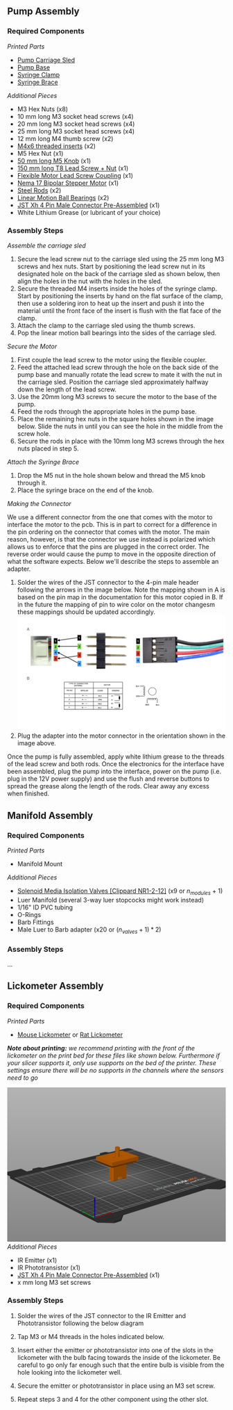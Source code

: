 ## Pump Assembly
### Required Components

*Printed Parts*
* [Pump Carriage Sled](../hardware/3Ddesigns/stl/pump_carriage_sled.stl)
* [Pump Base](../hardware/3Ddesigns/stl/pump_base.stl)
* [Syringe Clamp](../hardware/3Ddesigns/stl/pump_syringe_clamp.stl)
* [Syringe Brace](../hardware/3Ddesigns/stl/pump_syringe_brace.stl)

*Additional Pieces*
* M3 Hex Nuts (x8)
* 10 mm long M3 socket head screws (x4)
* 20 mm long M3 socket head screws (x4)
* 25 mm long M3 socket head screws (x4)
* 12 mm long M4 thumb screw (x2)
* [M4x6 threaded inserts](https://www.amazon.com/100pcs-M4-Threaded-Inserts-Components/dp/B0CZXMXZG2/ref=asc_df_B0CZXMXZG2/?tag=hyprod-20&linkCode=df0&hvadid=693637112524&hvpos=&hvnetw=g&hvrand=18070985569350448006&hvpone=&hvptwo=&hvqmt=&hvdev=c&hvdvcmdl=&hvlocint=&hvlocphy=9031119&hvtargid=pla-2355037181884&mcid=de6cd1ac120c37788256b2d3de154efd&th=1) (x2)
* M5 Hex Nut (x1)
* [50 mm long M5 Knob](https://www.amazon.com/Kipp-06220-405X50-Thermoplastic-External-Diameter/dp/B013I72QTY/ref=sr_1_6?s=industrial&ie=UTF8&qid=1513737752&sr=1-6&keywords=M5+knob) (x1)
* [150 mm long T8 Lead Screw + Nut](https://www.amazon.com/150mm（5-9-Inches）Tr8x2-Thread-Printer-Machine/dp/B0B8RGRYNW/ref=sr_1_2?crid=2PI5409AN7P8M&dib=eyJ2IjoiMSJ9.NOXkkOYI_8yEDDdQ4KmFjBWnvBEwRLslsTZclAvBnbL_KOv4d9s6TYV7Yn544udbtQOYQXvm2dr9G_Ep9ubmZK9Rg4Xr69crSYm5hNxOl-wg4prLb-qqFuYFbljIq9QVpmSEQVmfwoT48KGZFxoAb-WrPK3JdLU6P3ORKLwpgLvZrBFGSQqaKDwgmBYALRPol7djfDgh1sJT8BxapY-XdOXylolAWgHEqzAiywRl2d1UcMa3TGKzSWVdgSiVDuHt1jn8gQtWl0cUQW8XgRdSmPLsAtrViMXtH6d-Jm2j6IM.4UlREFWkPLfs1N6UiTGZtPtQ8Gy_k3MyA0ZD5ybcKd8&dib_tag=se&keywords=150mm%2Btr8x2%2Bacme%2Blead%2Bscrew%2Band%2Bbrass%2Bnut&qid=1728682639&s=industrial&sprefix=150mm%2Btr8x2%2Bacme%2Blead%2Bscrew%2Band%2Bbrass%2Bnut%2Cindustrial%2C183&sr=1-2&th=1) (x1)
* [Flexible Motor Lead Screw Coupling](https://www.amazon.com/AFUNTA-Flexible-Couplings-Compatible-Machines/dp/B07JL1QYLS/ref=pd_bxgy_thbs_d_sccl_1/141-5956694-6505548?pd_rd_w=qr3Ns&content-id=amzn1.sym.4e8180d8-1c12-4df8-af99-b6dc78fc0026&pf_rd_p=4e8180d8-1c12-4df8-af99-b6dc78fc0026&pf_rd_r=4T94AV7PVW2MM7R65NRM&pd_rd_wg=a20A0&pd_rd_r=dc5a870c-a3d4-4b0e-ba6b-15bc7fdf8f1d&pd_rd_i=B07JL1QYLS&psc=1) (x1)
* [Nema 17 Bipolar Stepper Motor](https://www.amazon.com/STEPPERONLINE-Stepper-Bipolar-Connector-compatible/dp/B00PNEQKC0) (x1)
* [Steel Rods](https://www.amazon.com/Steel-Round-Turning-Lathe-200mm/dp/B00LUSVKVY/ref=pd_sim_469_2?_encoding=UTF8&pd_rd_i=B00LUSVKVY&pd_rd_r=G7BG21YGXPVGEYXQ3GW3&pd_rd_w=WYFjR&pd_rd_wg=t8WZj&refRID=G7BG21YGXPVGEYXQ3GW3&th=1) (x2)
* [Linear Motion Ball Bearings](https://www.amazon.com/Linear-Motion-Bearing-Bushing-Printer/dp/B07K71FWMG/ref=pd_bxgy_thbs_d_sccl_2/138-0211087-8320359?pd_rd_w=7Q4QU&content-id=amzn1.sym.3858a394-39a9-4946-90e6-86a3153d2546&pf_rd_p=3858a394-39a9-4946-90e6-86a3153d2546&pf_rd_r=6N2RDYHQYJK3EC33EJZV&pd_rd_wg=J7q7j&pd_rd_r=3c87071d-28a5-4f1b-80da-199966422f73&pd_rd_i=B07K71FWMG&psc=1) (x2)
* [JST Xh 4 Pin Male Connector Pre-Assembled](https://www.amazon.com/Sets-2-5-4-Connector-200mm-Female/dp/B01DUC1S14) (x1)
* White Lithium Grease (or lubricant of your choice)

### Assembly Steps
*Assemble the carriage sled*
1. Secure the lead screw nut to the carriage sled using the 25 mm long M3 screws and hex nuts. Start by positioning the lead screw nut in its designated hole on the back of the carriage sled as shown below, then align the holes in the nut with the holes in the sled.
2. Secure the threaded M4 inserts inside the holes of the syringe clamp. Start by positioning the inserts by hand on the flat surface of the clamp, then use a soldering iron to heat up the insert and push it into the material until the front face of the insert is flush with the flat face of the clamp.
3. Attach the clamp to the carriage sled using the thumb screws.
4. Pop the linear motion ball bearings into the sides of the carriage sled.

*Secure the Motor*
1. First couple the lead screw to the motor using the flexible coupler.
2. Feed the attached lead screw through the hole on the back side of the pump base and manually rotate the lead screw to mate it with the nut in the carriage sled. Position the carriage sled approximately halfway down the length of the lead screw.
3. Use the 20mm long M3 screws to secure the motor to the base of the pump.
4. Feed the rods through the appropriate holes in the pump base.
5. Place the remaining hex nuts in the square holes shown in the image below. Slide the nuts in until you can see the hole in the middle from the screw hole.
6. Secure the rods in place with the 10mm long M3 screws through the hex nuts placed in step 5.

*Attach the Syringe Brace*
1. Drop the M5 nut in the hole shown below and thread the M5 knob through it.
2. Place the syringe brace on the end of the knob.

*Making the Connector*

We use a different connector from the one that comes with the motor to interface the motor to the pcb. This is in part to correct for a difference in the pin ordering on the connector that comes with the motor. The main reason, however, is that the connector we use instead is polarized which allows us to enforce that the pins are plugged in the correct order. The reverse order would cause the pump to move in the opposite direction of what the software expects. Below we'll describe the steps to assemble an adapter.

1. Solder the wires of the JST connector to the 4-pin male header following the arrows in the image below. Note the mapping shown in A is based on the pin map in the documentation for this motor copied in B. If in the future the mapping of pin to wire color on the motor changesm these mappings should be updated accordingly.
![alt text](ims/motor_pins.png)
2. Plug the adapter into the motor connector in the orientation shown in the image above.

Once the pump is fully assembled, apply white lithium grease to the threads of the lead screw and both rods. Once the electronics for the interface have been assembled, plug the pump into the interface, power on the pump (i.e. plug in the 12V power supply) and use the flush and reverse buttons to spread the grease along the length of the rods. Clear away any excess when finished.

## Manifold Assembly
### Required Components
*Printed Parts*
* Manifold Mount

*Additional Pieces*
* [Solenoid Media Isolation Valves [Clippard NR1-2-12]](https://www.clippard.com/part/NR1-2-12) (x9 or $n_{modules}$ + 1)
* Luer Manifold (several 3-way luer stopcocks might work instead)
* 1/16" ID PVC tubing
* O-Rings
* Barb Fittings
* Male Luer to Barb adapter (x20 or $(n_{valves} + 1)*2$)


### Assembly Steps
...

## Lickometer Assembly
### Required Components
*Printed Parts*
* [Mouse Lickometer](../hardware/3Ddesigns/stl/lickometer_mouse.stl) or [Rat Lickometer](../hardware/3Ddesigns/stl/lickometer_rat.stl) 

***Note about printing:*** *we recommend printing with the front of the lickometer on the print bed for these files like shown below. Furthermore if your slicer supports it, only use supports on the bed of the printer. These settings ensure there will be no supports in the channels where the sensors need to go*

![alt text](ims/example_lickometer_print.png)
*Additional Pieces*
* IR Emitter (x1)
* IR Phototransistor (x1)
* [JST Xh 4 Pin Male Connector Pre-Assembled](https://www.amazon.com/Sets-2-5-4-Connector-200mm-Female/dp/B01DUC1S14) (x1)
* x mm long M3 set screws

### Assembly Steps
1. Solder the wires of the JST connector to the IR Emitter and Phototransistor following the below diagram


2. Tap M3 or M4 threads in the holes indicated below.

3. Insert either the emitter or phototransistor into one of the slots in the lickometer with the bulb facing towards the inside of the lickometer. Be careful to go only far enough such that the entire bulb is visible from the hole looking into the lickometer well. 

4. Secure the emitter or phototransistor in place using an M3 set screw.
5. Repeat steps 3 and 4 for the other component using the other slot.